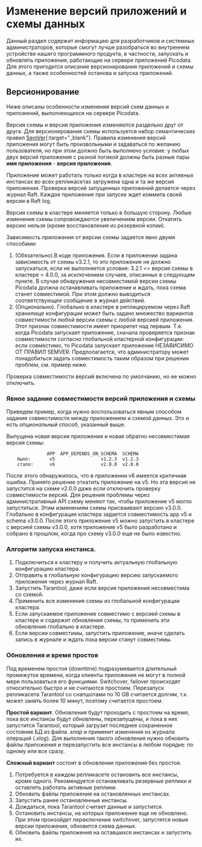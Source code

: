 # Изменение версий приложений и схемы данных
Данный раздел содержит информацию для разработчиков и системных администраторов, которые смогут лучше разобраться во внутреннем устройстве нашего программного продукта, в частности, запускать и обновлять приложения, работающие на сервере приложений Picodata. Для этого пригодится описание версионирования приложений и схемы данных, а также особенностей останова и запуска приложений.

## Версионирование

Ниже описаны особенности изменения версий схем данных и приложений, выполняющихся на сервере Picodata.

Версия схемы и версия приложения изменяются раздельно друг от друга. Для версионирования схемы используется набор семантических правил [SemVer](https://semver.org/lang/ru/){:target="_blank"}. Правила изменения версий приложения могут быть произвольными и задаваться по желанию пользователя, но при этом должно быть выполнено условие: у любых двух версий приложения с разной логикой должны быть разные пары **имя приложения** - **версия приложения**.

Приложение может работать только когда в кластере на всех активных инстансах во всех репликасетах загружена одна и та же версия приложения. Проверка версий запущенных приложений делается через журнал Raft. Каждое приложение при запуске ждет коммита своей версии в Raft log.

Версия схемы в кластере меняется только в большую сторону. Любые изменения схемы сопровождаются увеличением версии. Откатить версию нельзя (кроме восстановления из резервной копии).

Зависимость приложения от версии схемы задается явно двумя способами:

1. (Обязательно).В коде приложения. Если в приложении задана зависимость от схемы v3.2.1, то это приложение не должно запускаться, если не выполняется условие: 3.2.1 <= версия схемы в кластере < 4.0.0, за исключением случаев, описанных в следующем пункте. В случае обнаружения несовместимой версии схемы Picodata должна останавливать приложение и ждать, пока схема станет совместимой. При этом должно выводиться соответствующее сообщение в журнал действий.
2. (Опционально). Глобально в кластере в реплицируемом через Raft хранилище конфигурации может быть задано множество вариантов совместимости любой версии схемы с любой версией приложения. Этот признак совместимости имеет приоритет над первым. Т.е. когда Picodata запускает приложение, сначала проверяется признак совместимости согласно глобальной кластерной конфигурации: если совместимо, то Picodata запускает приложение НЕЗАВИСИМО ОТ ПРАВИЛ SEMVER. Предполагается, что администратору может понадобиться задать совместимость таким образом при решении проблем, см. пример ниже.

Проверка совместимости версий включена по умолчанию, но ее можно отключить.

### Явное задание совместимости версий приложения и схемы
Приведем пример, когда нужно воспользоваться явным способом задания совместимости между приложением и схемой данных. Это и есть _опциональный_ способ, указанный выше.

Выпущена новая версия приложения и новая обратно несовместимая версия схемы:

```
               APP  APP_DEPENDS_ON_SCHEMA  SCHEMA
    было:       v5                 v1.2.3  v1.2.3
    стало:      v6                 v2.0.0  v2.0.0
```

После этого обнаружилось, что в приложении v6 имеется критичная ошибка. Принято решение откатить приложение на v5. Но эта версия не запустится на схеме v2.0.0 даже если отключить проверку совместимости версий. Для решения проблемы через административный API схему меняют так, чтобы приложение v5 могло запуститься. Этим изменениям схемы присваивают версию v3.0.0. Глобально в конфигурации кластера задается совместимость app v5 и schema v3.0.0. После этого приложение v5 можно запустить в кластере с версией схемы v3.0.0, хотя приложение v5 было разработано и собрано в прошлом, когда про схему v3.0.0 еще не было известно.

### Алгоритм запуска инстанса.
1. Подключиться к кластеру и получить актуальную глобальную конфигурацию кластера.
2. Отправить в глобальную конфигурацию версию запускаемого приложения через журнал Raft.
3. Запустить Tarantool, даже если версия приложения несовместима со схемой.
4. Применить все изменения схемы из глобальной конфигурации кластера.
5. Если запускаемое приложение совместимо с версией схемы в кластере и содержит обновления схемы, то применить эти обновления глобально в кластере.
6. Если версии совместимы, запустить приложение, иначе сделать запись в журнале и ждать пока версии станут совместимы.


### Обновления и время простоя

Под временем простоя (downtime) подразумевается длительный промежуток времени, когда клиенты приложения не могут в полной мере пользоваться его функциями. Switchover, failover происходят относительно быстро и не считаются простоем. Перезапуск репликасета Tarantool со снапшотами по 10 GB считается долгим, т.к. может занять более 10 минут, поэтому считается простоем.

__Простой вариант__. Обновления будут проходить с простоем на время, пока все инстансы будут обновлены, перезапущены, и пока в них запустится Tarantool, который загрузит последнее сохраненное состояние БД из файла *.snap* и применит изменения из журнала операций (*.xlog*). Для выполнения такого обновления нужно обновить файлы приложения и перезапустить все инстансы в любом порядке: по одному или все сразу.

__Сложный вариант__ состоит в обновлении приложения без простоя.

1. Потребуется в каждом репликасете остановить все инстансы, кроме одного. Рекомендуется останавливать резервные реплики и оставлять работать активные реплики.
1. Обновить файлы приложения на остановленных инстансах.
1. Запустить ранее остановленные инстансы.
1. Дождаться, пока Tarantool считает данные и запустится.
1. Остановить инстансы, на которых приложение еще не обновлено. При этом произойдет переключение switchover, запустятся новые версии приложения, обновится схема данных.
1. Обновить файлы приложения на оставшихся инстансах и запустить их.
